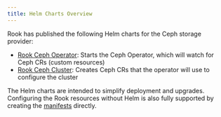 ```yaml
---
title: Helm Charts Overview
---
```


Rook has published the following Helm charts for the Ceph storage provider:

* [Rook Ceph Operator](operator-chart.md): Starts the Ceph Operator, which will watch for Ceph CRs (custom resources)
* [Rook Ceph Cluster](ceph-cluster-chart.md): Creates Ceph CRs that the operator will use to configure the cluster

The Helm charts are intended to simplify deployment and upgrades.
Configuring the Rook resources without Helm is also fully supported by creating the
[manifests](https://github.com/rook/rook/tree/master/deploy/examples)
directly.
